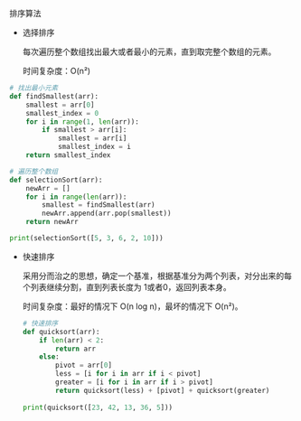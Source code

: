排序算法

- 选择排序

  每次遍历整个数组找出最大或者最小的元素，直到取完整个数组的元素。

  时间复杂度：O(n²)

```python
# 找出最小元素
def findSmallest(arr):
	smallest = arr[0]
	smallest_index = 0
	for i in range(1, len(arr)):
		if smallest > arr[i]:
			smallest = arr[i]
			smallest_index = i
	return smallest_index

# 遍历整个数组
def selectionSort(arr):
	newArr = []
	for i in range(len(arr)):
		smallest = findSmallest(arr)
		newArr.append(arr.pop(smallest))
	return newArr

print(selectionSort([5, 3, 6, 2, 10]))
```



- 快速排序

  采用分而治之的思想，确定一个基准，根据基准分为两个列表，对分出来的每个列表继续分割，直到列表长度为 1或者0，返回列表本身。

  时间复杂度：最好的情况下 O(n log n)，最坏的情况下 O(n²)。

  ```python
  # 快速排序
  def quicksort(arr):
      if len(arr) < 2:
          return arr
      else:
          pivot = arr[0]
          less = [i for i in arr if i < pivot]
          greater = [i for i in arr if i > pivot]
          return quicksort(less) + [pivot] + quicksort(greater)
      
  print(quicksort([23, 42, 13, 36, 5]))
  ```

  

